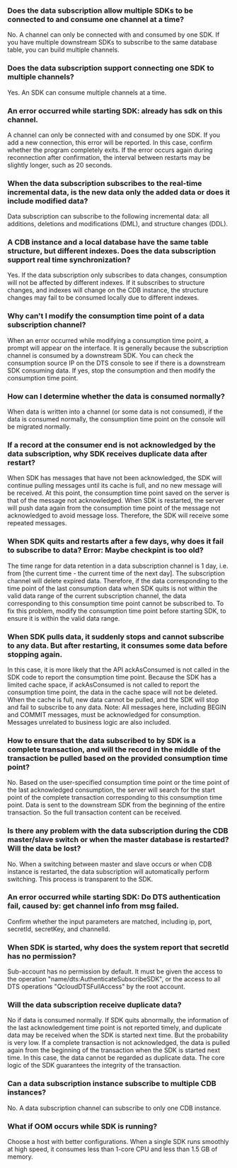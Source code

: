 
### Does the data subscription allow multiple SDKs to be connected to and consume one channel at a time?

No. A channel can only be connected with and consumed by one SDK. If you have multiple downstream SDKs to subscribe to the same database table, you can build multiple channels.

### Does the data subscription support connecting one SDK to multiple channels?

Yes. An SDK can consume multiple channels at a time.

### An error occurred while starting SDK: already has sdk on this channel.
A channel can only be connected with and consumed by one SDK. If you add a new connection, this error will be reported. In this case, confirm whether the program completely exits. If the error occurs again during reconnection after confirmation, the interval between restarts may be slightly longer, such as 20 seconds.

### When the data subscription subscribes to the real-time incremental data, is the new data only the added data or does it include modified data?
Data subscription can subscribe to the following incremental data: all additions, deletions and modifications (DML), and structure changes (DDL).

### A CDB instance and a local database have the same table structure, but different indexes. Does the data subscription support real time synchronization?
Yes. If the data subscription only subscribes to data changes, consumption will not be affected by different indexes. If it subscribes to structure changes, and indexes will change on the CDB instance, the structure changes may fail to be consumed locally due to different indexes.

### Why can't I modify the consumption time point of a data subscription channel?
When an error occurred while modifying a consumption time point, a prompt will appear on the interface. It is generally because the subscription channel is consumed by a downstream SDK. You can check the consumption source IP on the DTS console to see if there is a downstream SDK consuming data. If yes, stop the consumption and then modify the consumption time point.

### How can I determine whether the data is consumed normally?
When data is written into a channel (or some data is not consumed), if the data is consumed normally, the consumption time point on the console will be migrated normally.

### If a record at the consumer end is not acknowledged by the data subscription, why SDK receives duplicate data after restart?
When SDK has messages that have not been acknowledged, the SDK will continue pulling messages until its cache is full, and no new message will be received. At this point, the consumption time point saved on the server is that of the message not acknowledged.
When SDK is restarted, the server will push data again from the consumption time point of the message not acknowledged to avoid message loss. Therefore, the SDK will receive some repeated messages.

### When SDK quits and restarts after a few days, why does it fail to subscribe to data? Error: Maybe checkpint is too old?
The time range for data retention in a data subscription channel is 1 day, i.e. from [the current time - the current time of the next day]. The subscription channel will delete expired data. Therefore, if the data corresponding to the time point of the last consumption data when SDK quits is not within the valid data range of the current subscription channel, the data corresponding to this consumption time point cannot be subscribed to. To fix this problem, modify the consumption time point before starting SDK, to ensure it is within the valid data range.

### When SDK pulls data, it suddenly stops and cannot subscribe to any data. But after restarting, it consumes some data before stopping again.
In this case, it is more likely that the API ackAsConsumed is not called in the SDK code to report the consumption time point. Because the SDK has a limited cache space, if ackAsConsumed is not called to report the consumption time point, the data in the cache space will not be deleted. When the cache is full, new data cannot be pulled, and the SDK will stop and fail to subscribe to any data. Note: All messages here, including BEGIN and COMMIT messages, must be acknowledged for consumption. Messages unrelated to business logic are also included.

### How to ensure that the data subscribed to by SDK is a complete transaction, and will the record in the middle of the transaction be pulled based on the provided consumption time point?
No. Based on the user-specified consumption time point or the time point of the last acknowledged consumption, the server will search for the start point of the complete transaction corresponding to this consumption time point. Data is sent to the downstream SDK from the beginning of the entire transaction. So the full transaction content can be received.

### Is there any problem with the data subscription during the CDB master/slave switch or when the master database is restarted? Will the data be lost?
No. When a switching between master and slave occurs or when CDB instance is restarted, the data subscription will automatically perform switching. This process is transparent to the SDK.

### An error occurred while starting SDK: Do DTS authentication fail, caused by: get channel info from msg failed.
Confirm whether the input parameters are matched, including ip, port, secretId, secretKey, and channelId.

### When SDK is started, why does the system report that secretId has no permission?
Sub-account has no permission by default. It must be given the access to the operation "name/dts:AuthenticateSubscribeSDK", or the access to all DTS operations "QcloudDTSFullAccess" by the root account.

### Will the data subscription receive duplicate data?
No if data is consumed normally. If SDK quits abnormally, the information of the last acknowledgement time point is not reported timely, and duplicate data may be received when the SDK is started next time. But the probability is very low.
If a complete transaction is not acknowledged, the data is pulled again from the beginning of the transaction when the SDK is started next time. In this case, the data cannot be regarded as duplicate data. The core logic of the SDK guarantees the integrity of the transaction. 

### Can a data subscription instance subscribe to multiple CDB instances?
No. A data subscription channel can subscribe to only one CDB instance.

### What if OOM occurs while SDK is running?
Choose a host with better configurations. When a single SDK runs smoothly at high speed, it consumes less than 1-core CPU and less than 1.5 GB of memory.

